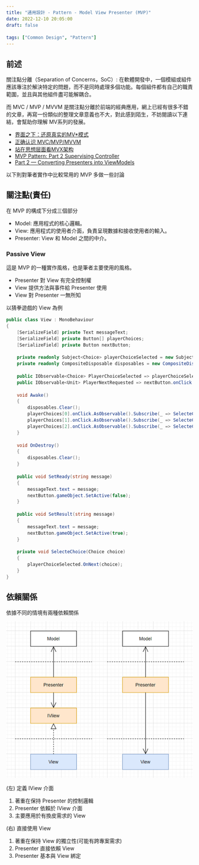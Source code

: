 ```yaml
---
title: "通用設計 - Pattern - Model View Presenter (MVP)"
date: 2022-12-10 20:05:00
draft: false

tags: ["Common Design", "Pattern"]
---
```


## 前述

關注點分離（Separation of Concerns，SoC）: 在軟體開發中，一個模組或組件應該專注於解決特定的問題，而不是同時處理多個功能。每個組件都有自己的職責範圍，並且與其他組件盡可能解耦合。

而 MVC / MVP / MVVM 是關注點分離於前端的經典應用，網上已經有很多不錯的文章，再寫一份類似的整理文章意義也不大，對此感到陌生，不妨閱讀以下連結，會幫助你理解 MV系列的發展。

- [界面之下：还原真实的MV*模式](https://github.com/livoras/blog/issues/11)
- [正确认识 MVC/MVP/MVVM](https://juejin.cn/post/6901200799242649607)
- [站在思想层面看MVX架构](https://juejin.cn/post/6998093259893407757#comment)
- [MVP Pattern: Part 2 Supervising Controller](https://deltatimer.com/260/mvp-pattern-part-2-supervising-controller)
- [Part 2 — Converting Presenters into ViewModels](https://proandroiddev.com/converting-presenters-into-viewmodels-c9279c7516e7)

以下則對筆者實作中比較常用的 MVP 多做一些討論

## 關注點(責任)
在 MVP 的構成下分成三個部分
- Model: 應用程式的核心邏輯。
- View: 應用程式的使用者介面，負責呈現數據和接收使用者的輸入。
- Presenter:  View 和 Model 之間的中介。

### Passive View
這是 MVP 的一種實作風格，也是筆者主要使用的風格。
- Presenter 對 View 有完全控制權
- View 提供方法與事件給 Presenter 使用
- View 對 Presenter 一無所知

以猜拳遊戲的 View 為例
```csharp
public class View : MonoBehaviour
{
    [SerializeField] private Text messageText;
    [SerializeField] private Button[] playerChoices;
    [SerializeField] private Button nextButton;

    private readonly Subject<Choice> playerChoiceSelected = new Subject<Choice>();
    private readonly CompositeDisposable disposables = new CompositeDisposable();

    public IObservable<Choice> PlayerChoiceSelected => playerChoiceSelected;
    public IObservable<Unit> PlayerNextRequested => nextButton.onClick.AsObservable();

    void Awake()
    {
        disposables.Clear();
        playerChoices[0].onClick.AsObservable().Subscribe(_ => SelecteChoice(Choice.Rock)).AddTo(disposables);
        playerChoices[1].onClick.AsObservable().Subscribe(_ => SelecteChoice(Choice.Paper)).AddTo(disposables);
        playerChoices[2].onClick.AsObservable().Subscribe(_ => SelecteChoice(Choice.Scissors)).AddTo(disposables);
    }

    void OnDestroy()
    {
        disposables.Clear();
    }

    public void SetReady(string message)
    {
        messageText.text = message;
        nextButton.gameObject.SetActive(false);
    }

    public void SetResult(string message)
    {
        messageText.text = message;
        nextButton.gameObject.SetActive(true);
    }

    private void SelecteChoice(Choice choice)
    {
        playerChoiceSelected.OnNext(choice);
    }
}
```

## 依賴關係

依據不同的情境有兩種依賴關係

![MVP](/images/MVP.png)

(左) 定義 IView 介面
1. 著重在保持 Presenter 的控制邏輯
2. Presenter 依賴於 IView 介面
3. 主要應用於有換皮需求的 View


(右) 直接使用 View
1. 著重在保持 View 的獨立性(可能有跨專案需求)
2. Presenter 直接依賴 View
3. Presenter 基本與 View 綁定
